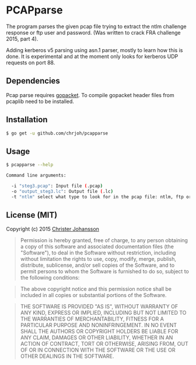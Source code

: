 PCAPparse
=========

The program parses the given pcap file trying to extract the ntlm challenge response
 or ftp user and password. (Was written to crack FRA challenge 2015, part 4).

Adding kerberos v5 parsing using asn.1 parser, mostly to learn how this is done. It is
experimental and at the moment only looks for kerberos UDP requests on port 88.

## Dependencies
Pcap parse requires [gopacket](https://github.com/google/gopacket).
To compile gopacket header files from pcaplib need to be installed.

## Installation

```bash
$ go get -u github.com/chrjoh/pcapparse
```

## Usage

```bash
$ pcapparse --help

Command line arguments:

  -i "steg3.pcap": Input file (.pcap)
  -o "output_steg3.lc": Output file (.lc)
  -t "ntlm" select what type to look for in the pcap file: ntlm, ftp or krb5
```

## License (MIT)

Copyright (c) 2015 [Christer Johansson](http://blog.lodakai.com/)

> Permission is hereby granted, free of charge, to any person obtaining
> a copy of this software and associated documentation files (the
> "Software"), to deal in the Software without restriction, including
> without limitation the rights to use, copy, modify, merge, publish,
> distribute, sublicense, and/or sell copies of the Software, and to
> permit persons to whom the Software is furnished to do so, subject to
> the following conditions:

> The above copyright notice and this permission notice shall be
> included in all copies or substantial portions of the Software.

> THE SOFTWARE IS PROVIDED "AS IS", WITHOUT WARRANTY OF ANY KIND,
> EXPRESS OR IMPLIED, INCLUDING BUT NOT LIMITED TO THE WARRANTIES OF
> MERCHANTABILITY, FITNESS FOR A PARTICULAR PURPOSE AND
> NONINFRINGEMENT. IN NO EVENT SHALL THE AUTHORS OR COPYRIGHT HOLDERS BE
> LIABLE FOR ANY CLAIM, DAMAGES OR OTHER LIABILITY, WHETHER IN AN ACTION
> OF CONTRACT, TORT OR OTHERWISE, ARISING FROM, OUT OF OR IN CONNECTION
> WITH THE SOFTWARE OR THE USE OR OTHER DEALINGS IN THE SOFTWARE.
